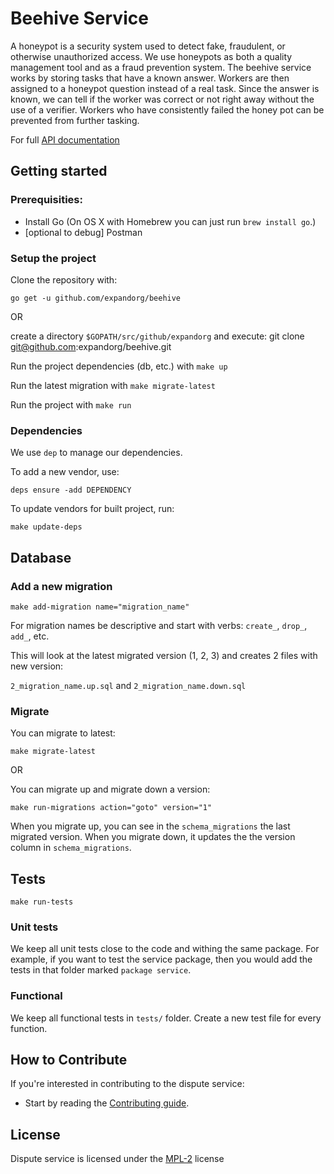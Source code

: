 # Beehive Service
A honeypot is a security system used to detect fake, fraudulent, or otherwise unauthorized access. We use honeypots as both a quality management tool and as a fraud prevention system. The beehive service works by storing tasks that have a known answer. Workers are then assigned to a honeypot question instead of a real task. Since the answer is known, we can tell if the worker was correct or not right away without the use of a verifier. Workers who have consistently failed the honey pot can be prevented from further tasking.

For full [API documentation](https://documenter.getpostman.com/view/7517177/SzKSTKzZ)

## Getting started 

### Prerequisities:

- Install Go (On OS X with Homebrew you can just run `brew install go`.)
- [optional to debug] Postman

### Setup the project

Clone the repository with: 

`go get -u github.com/expandorg/beehive`

OR 

create a directory `$GOPATH/src/github/expandorg` and execute: git clone git@github.com:expandorg/beehive.git 

Run the project dependencies (db, etc.) with `make up`

Run the latest migration with `make migrate-latest`

Run the project with `make run`

### Dependencies

We use `dep` to manage our dependencies.

To add a new vendor, use: 

`deps ensure -add DEPENDENCY`

To update vendors for built project, run:

`make update-deps`

## Database

### Add a new migration

```make add-migration name="migration_name"```

For migration names be descriptive and start with verbs: `create_`, `drop_`, `add_`, etc.

This will look at the latest migrated version (1, 2, 3) and creates 2 files with new version:

`2_migration_name.up.sql` and `2_migration_name.down.sql`

### Migrate

You can migrate to latest:

```make migrate-latest```

OR 

You can migrate up and migrate down a version:

```make run-migrations action="goto" version="1"```

When you migrate up, you can see in the `schema_migrations` the last migrated version. When you migrate down, it updates the the version column in `schema_migrations`.

## Tests
```make run-tests```

### Unit tests
We keep all unit tests close to the code and withing the same package. For example, if you want to test the service package, then you would add the tests in that folder marked `package service`.

### Functional

We keep all functional tests in `tests/` folder. Create a new test file for every function. 

## How to Contribute

If you're interested in contributing to the dispute service:

 * Start by reading the [Contributing guide](CONTRIBUTING.md).

## License

Dispute service is licensed under the [MPL-2](license) license
